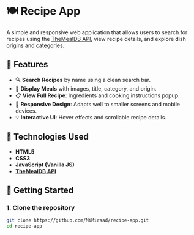 # 🍽️ Recipe App

A simple and responsive web application that allows users to search for recipes using the [TheMealDB API](https://www.themealdb.com/), view recipe details, and explore dish origins and categories.

## 🔧 Features

- 🔍 **Search Recipes** by name using a clean search bar.
- 📸 **Display Meals** with images, title, category, and origin.
- 📋 **View Full Recipe**: Ingredients and cooking instructions popup.
- 🎨 **Responsive Design**: Adapts well to smaller screens and mobile devices.
- 💡 **Interactive UI**: Hover effects and scrollable recipe details.

## 🧱 Technologies Used

- **HTML5**
- **CSS3**
- **JavaScript (Vanilla JS)**
- [**TheMealDB API**](https://www.themealdb.com/)

## 🚀 Getting Started

### 1. Clone the repository
```bash
git clone https://github.com/MiMirsad/recipe-app.git
cd recipe-app
